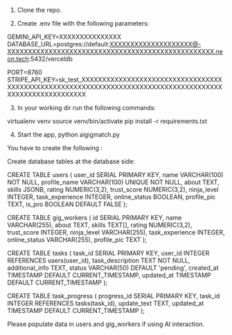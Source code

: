 1. Clone the repo.

2. Create .env file with the following parameters:

GEMINI_API_KEY=XXXXXXXXXXXXXXX
DATABASE_URL=postgres://default:XXXXXXXXXXXXXXXXXXXX@-XXXXXXXXXXXXXXXXXXXXXXXXXXXXXXXXXXXXXXXXXXXXXXXXXX.neon.tech:5432/verceldb

PORT=8760
STRIPE_API_KEY=sk_test_XXXXXXXXXXXXXXXXXXXXXXXXXXXXXXXXXXXXXXXXXXXXXXXXXXXXXXXXXXXXXXXXXXXXXXXXXXXXXXXXXXXXXXXXXXXXXXXXXXXXXXXXX

3. In your working dir run the following commands:

virtualenv venv
source venv/bin/activate
pip install -r requirements.txt


4. Start the app,
   python aigigmatch.py


You have to create the following :

Create database tables at the database side:

CREATE TABLE users (
    user_id SERIAL PRIMARY KEY,
    name VARCHAR(100) NOT NULL,
    profile_name VARCHAR(100) UNIQUE NOT NULL,
    about TEXT,
    skills JSONB,
    rating NUMERIC(3,2),
    trust_score NUMERIC(3,2),
    ninja_level INTEGER,
    task_experience INTEGER,
    online_status BOOLEAN,
    profile_pic TEXT,
    is_pro BOOLEAN DEFAULT FALSE
);

CREATE TABLE gig_workers (
    id SERIAL PRIMARY KEY,
    name VARCHAR(255),
    about TEXT,
    skills TEXT[],
    rating NUMERIC(3,2),
    trust_score INTEGER,
    ninja_level VARCHAR(255),
    task_experience INTEGER,
    online_status VARCHAR(255),
    profile_pic TEXT
);


CREATE TABLE tasks (
    task_id SERIAL PRIMARY KEY,
    user_id INTEGER REFERENCES users(user_id),
    task_description TEXT NOT NULL,
    additional_info TEXT,
    status VARCHAR(50) DEFAULT 'pending',
    created_at TIMESTAMP DEFAULT CURRENT_TIMESTAMP,
    updated_at TIMESTAMP DEFAULT CURRENT_TIMESTAMP
);


CREATE TABLE task_progress (
    progress_id SERIAL PRIMARY KEY,
    task_id INTEGER REFERENCES tasks(task_id),
    update_text TEXT,
    updated_at TIMESTAMP DEFAULT CURRENT_TIMESTAMP
);

Please populate data in users and gig_workers if using AI interaction.



